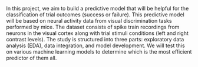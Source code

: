 In this project, we aim to build a predictive model that will be helpful for the classification of trial outcomes (success or failure). This predictive model will be based on neural activity data from visual discrimination tasks performed by mice. The dataset consists of spike train recordings from neurons in the visual cortex along with trial stimuli conditions (left and right contrast levels). The study is structured into three parts: exploratory data analysis (EDA), data integration, and model development. We will test this on various machine learning models to determine which is the most efficient predictor of them all.
